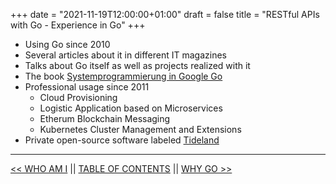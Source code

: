 +++
date = "2021-11-19T12:00:00+01:00"
draft = false
title = "RESTful APIs with Go - Experience in Go"
+++

* Using Go since 2010
* Several articles about it in different IT magazines
* Talks about Go itself as well as projects realized with it
* The book [Systemprogrammierung in Google Go](https://www.amazon.de/Systemprogrammierung-Google-Grundlagen-Skalierbarkeit-Performanz/dp/3898647129)
* Professional usage since 2011
    * Cloud Provisioning
    * Logistic Application based on Microservices
    * Etherum Blockchain Messaging
    * Kubernetes Cluster Management and Extensions
* Private open-source software labeled [Tideland](https://github.com/tideland/)

---

[<< WHO AM I](whoami.md) || [TABLE OF CONTENTS](../README.md) || [WHY GO >>](whygo.md)

